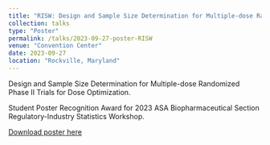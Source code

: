 ```yaml
---
title: "RISW: Design and Sample Size Determination for Multiple-dose Randomized Phase II Trials for Dose Optimization"
collection: talks
type: "Poster"
permalink: /talks/2023-09-27-poster-RISW
venue: "Convention Center"
date: 2023-09-27
location: "Rockville, Maryland"
---
```


Design and Sample Size Determination for Multiple-dose Randomized Phase II Trials for Dose Optimization.

Student Poster Recognition Award for 2023 ASA Biopharmaceutical Section Regulatory-Industry Statistics Workshop.

[Download poster here](https://pengyang0411.github.io/files/MERIT_Poster_RISW.pdf)
